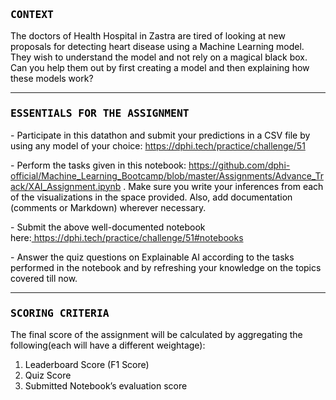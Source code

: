 <h3><tt><span style="color:#000000">CONTEXT</span></tt></h3>

<p><span style="color:#000000">The doctors of Health Hospital in Zastra are tired of looking at new proposals for detecting heart disease using a Machine Learning model. They wish to understand the model and not rely on a magical black box. Can you help them out by first creating a model and then explaining how these models work?</span></p>

<hr />
<h3><tt><span style="color:#000000">ESSENTIALS FOR THE ASSIGNMENT</span></tt></h3>

<p><span style="color:#000000">- Participate in this datathon and submit your predictions in a CSV file&nbsp;by using any model of your choice:&nbsp;</span><a href="https://dphi.tech/practice/challenge/51" target="_blank">https://dphi.tech/practice/challenge/51</a></p>

<p><span style="color:#000000">- Perform the tasks given in this notebook:&nbsp;<a href="https://github.com/dphi-official/Machine_Learning_Bootcamp/blob/master/Assignments/Advance_Track/XAI_Assignment.ipynb" target="_blank">https://github.com/dphi-official/Machine_Learning_Bootcamp/blob/master/Assignments/Advance_Track/XAI_Assignment.ipynb</a>&nbsp;. Make sure you write your inferences from each of the visualizations in the space provided. Also, add documentation (comments or Markdown) wherever necessary.</span></p>

<p><span style="color:#000000">- Submit the above&nbsp;well-documented notebook here:<a href="https://dphi.tech/practice/challenge/51#notebooks" target="_blank">&nbsp;https://dphi.tech/practice/challenge/51#notebooks</a>&nbsp;&nbsp;</span></p>

<p><span style="color:#000000">- Answer the quiz questions on Explainable AI according to the tasks performed in the notebook and by refreshing your knowledge on the topics covered till now.</span></p>

<hr />
<h3><tt><span style="color:#000000">SCORING CRITERIA</span></tt></h3>

<p><span style="color:#000000">The final score of the assignment will be calculated by aggregating the following(each will have a different weightage):</span></p>

<ol>
	<li style="list-style-type:decimal"><span style="color:#000000">Leaderboard Score (F1 Score)</span></li>
	<li style="list-style-type:decimal"><span style="color:#000000">Quiz Score</span></li>
	<li style="list-style-type:decimal"><span style="color:#000000">Submitted Notebook&rsquo;s evaluation score</span></li>
</ol>

<p>&nbsp;</p>